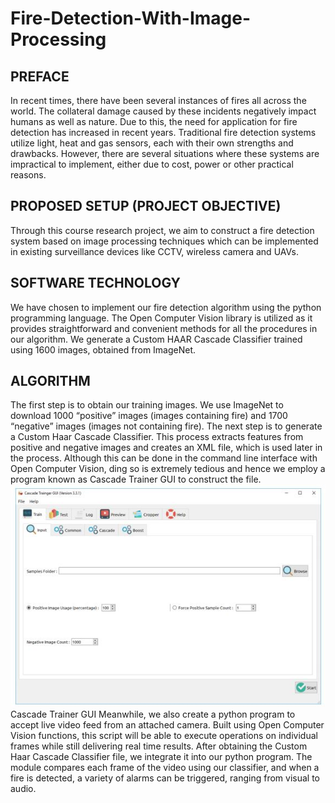 # Fire-Detection-With-Image-Processing
## PREFACE
In recent times, there have been several instances of fires all across the world. The collateral
damage caused by these incidents negatively impact humans as well as nature. Due to this, the
need for application for fire detection has increased in recent years.
Traditional fire detection systems utilize light, heat and gas sensors, each with their own
strengths and drawbacks. However, there are several situations where these systems are
impractical to implement, either due to cost, power or other practical reasons.
## PROPOSED SETUP (PROJECT OBJECTIVE)
Through this course research project, we aim to construct a fire detection system based on
image processing techniques which can be implemented in existing surveillance devices like
CCTV, wireless camera and UAVs.
## SOFTWARE TECHNOLOGY
We have chosen to implement our fire detection algorithm using the python programming
language. The Open Computer Vision library is utilized as it provides straightforward and
convenient methods for all the procedures in our algorithm. We generate a Custom HAAR
Cascade Classifier trained using 1600 images, obtained from ImageNet.
## ALGORITHM
The first step is to obtain our training images. We use ImageNet to download 1000 “positive”
images (images containing fire) and 1700 “negative” images (images not containing fire).
The next step is to generate a Custom Haar Cascade Classifier. This process extracts features
from positive and negative images and creates an XML file, which is used later in the process.
Although this can be done in the command line interface with Open Computer Vision, ding so is
extremely tedious and hence we employ a program known as Cascade Trainer GUI to construct
the file.
![Cascade Trainer GUI](https://github.com/ollyollyupnfree/Fire-Detection-With-Image-Processing/blob/main/GUI.JPG)
Cascade Trainer GUI
Meanwhile, we also create a python program to accept live video feed from an attached
camera. Built using Open Computer Vision functions, this script will be able to execute
operations on individual frames while still delivering real time results.
After obtaining the Custom Haar Cascade Classifier file, we integrate it into our python
program. The module compares each frame of the video using our classifier, and when a fire is
detected, a variety of alarms can be triggered, ranging from visual to audio.
